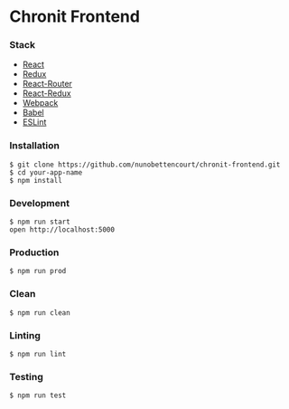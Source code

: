 Chronit Frontend
=====================

### Stack

* [React](https://github.com/facebook/react)
* [Redux](https://github.com/rackt/redux)
* [React-Router](https://github.com/rackt/react-router)
* [React-Redux](https://github.com/reactjs/react-redux)
* [Webpack](https://github.com/webpack/webpack)
* [Babel](https://github.com/babel/babel)
* [ESLint](http://eslint.org/)


### Installation

```
$ git clone https://github.com/nunobettencourt/chronit-frontend.git
$ cd your-app-name
$ npm install
```

### Development

```
$ npm run start
open http://localhost:5000
```

### Production

```
$ npm run prod
```

### Clean

```
$ npm run clean
```

### Linting

```
$ npm run lint
```

### Testing

```
$ npm run test
```
